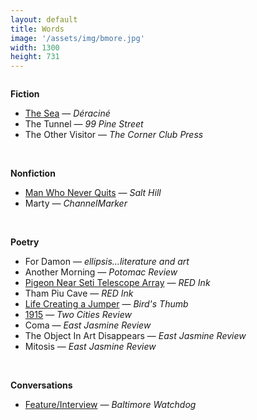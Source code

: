 ```yaml
---
layout: default
title: Words
image: '/assets/img/bmore.jpg'
width: 1300
height: 731
---
```

<div class="column col-8 col-sm-12 content animated fadeIn">
          <div class="wrapper">
<p><strong>Fiction</strong></p>
            <ul class="fictionlinks">
              <li><a href="https://deracinemagazine.com/issues/" target="_blank">The Sea</a> — <em>Déraciné</em></li>
              <li>The Tunnel — <em>99 Pine Street</em></li>
              <li>The Other Visitor — <em>The Corner Club Press</em></li>
            </ul>
            <br />
            <p><strong>Nonfiction</strong></p>
              <ul class="fictionlinks">
              <li><a href="https://salthilljournal.net/salt-hill-4344" target="_blank">Man Who Never Quits</a> — <em>Salt Hill</em></li>
              <li>Marty — <em>ChannelMarker</em></li>
            </ul>
              <br />
            <p><strong>Poetry</strong></p>
            <ul class="fictionlinks">
            <li>For Damon — <em>ellipsis…literature and art</em></li>
              <li>Another Morning — <em>Potomac Review</em></li>
              <li><a href="{{ '/pigeon-near-seti-telescope-array/' | prepend: site.baseurl }}">Pigeon Near Seti Telescope Array</a> — <em>RED Ink</em></li>
              <li>Tham Piu Cave — <em>RED Ink</em></li>
              <li><a href="{{ '/life-creating-a-jumper/' | prepend: site.baseurl }}">Life Creating a Jumper</a> — <em>Bird's Thumb</em></li>
              <li><a href="{{ '/1915-poem/' | prepend: site.baseurl }}">1915</a> — <em>Two Cities Review</em></li>
              <li>Coma — <em>East Jasmine Review</em></li>
              <li>The Object In Art Disappears — <em>East Jasmine Review</em></li>
              <li>Mitosis — <em>East Jasmine Review</em></li>
            </ul>
            <br />
            <p><strong>Conversations</strong></p>
              <ul class="fictionlinks">
              <li><a href="http://baltimorewatchdog.com/2019/12/07/towson-students-start-their-own-literary-magazine/" target="_blank">Feature/Interview</a> — <em>Baltimore Watchdog</em></li>
            </ul>
          </div>
          <div class="spacer" style="margin-bottom:6rem;">
          </div>

</div>
